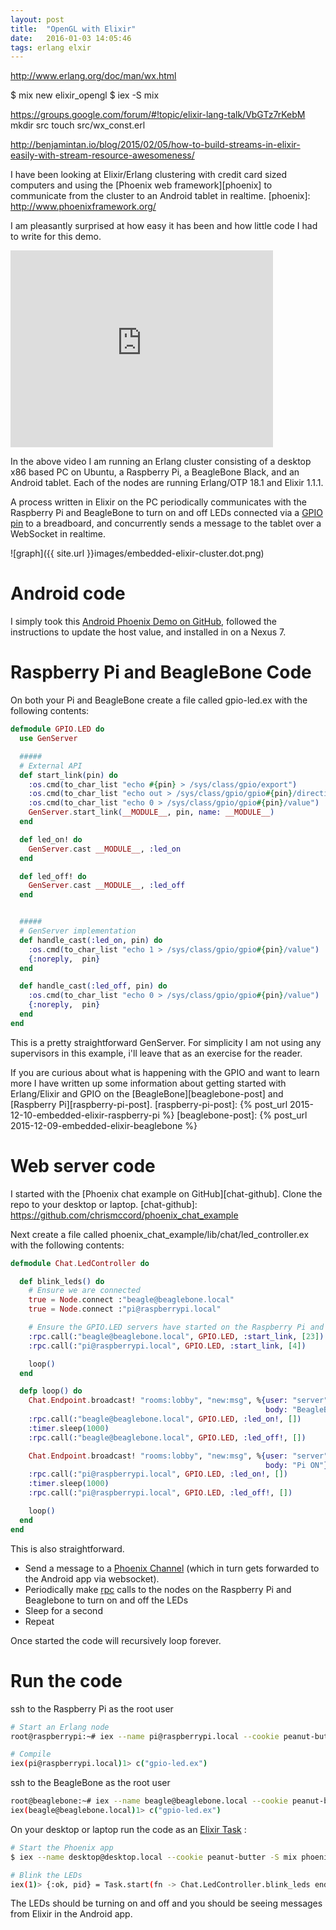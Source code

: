 ```yaml
---
layout: post
title:  "OpenGL with Elixir"
date:   2016-01-03 14:05:46
tags: erlang elxir
---
```



http://www.erlang.org/doc/man/wx.html

$ mix new elixir_opengl
$ iex -S mix


https://groups.google.com/forum/#!topic/elixir-lang-talk/VbGTz7rKebM
mkdir src
touch src/wx_const.erl



http://benjamintan.io/blog/2015/02/05/how-to-build-streams-in-elixir-easily-with-stream-resource-awesomeness/



I have been looking at Elixir/Erlang clustering with credit card sized computers and using the [Phoenix web framework][phoenix] to communicate from the cluster to an Android tablet in realtime.
[phoenix]: http://www.phoenixframework.org/

I am pleasantly surprised at how easy it has been and how little code I had to write for this demo.

<iframe width="420" height="315" src="https://www.youtube.com/embed/p8XyvRWchEI" frameborder="0" allowfullscreen></iframe>

In the above video I am running an Erlang cluster consisting of a desktop x86 based PC on Ubuntu, a Raspberry Pi, a BeagleBone Black, and an Android tablet. Each of the nodes are running Erlang/OTP 18.1 and Elixir 1.1.1.

A process written in Elixir on the PC periodically communicates with the Raspberry Pi and BeagleBone to turn on and off LEDs connected via a [GPIO pin][gpio] to a breadboard, and concurrently sends a message to the tablet over a WebSocket in realtime.

[gpio]: https://en.wikipedia.org/wiki/General-purpose_input/output

![graph]({{ site.url }}images/embedded-elixir-cluster.dot.png)



# Android code
I simply took this [Android Phoenix Demo on GitHub][android-code], followed the instructions to update the host value, and installed in on a Nexus 7.

[android-code]: https://github.com/bryanjos/AndroidPhoenixDemo


# Raspberry Pi and BeagleBone Code

On both your Pi and BeagleBone create a file called gpio-led.ex with the following contents:

```elixir
defmodule GPIO.LED do
  use GenServer

  #####
  # External API
  def start_link(pin) do
    :os.cmd(to_char_list "echo #{pin} > /sys/class/gpio/export")
    :os.cmd(to_char_list "echo out > /sys/class/gpio/gpio#{pin}/direction")
    :os.cmd(to_char_list "echo 0 > /sys/class/gpio/gpio#{pin}/value")
    GenServer.start_link(__MODULE__, pin, name: __MODULE__)
  end

  def led_on! do
    GenServer.cast __MODULE__, :led_on
  end

  def led_off! do
    GenServer.cast __MODULE__, :led_off
  end


  #####
  # GenServer implementation
  def handle_cast(:led_on, pin) do
    :os.cmd(to_char_list "echo 1 > /sys/class/gpio/gpio#{pin}/value")
    {:noreply,  pin}
  end

  def handle_cast(:led_off, pin) do
    :os.cmd(to_char_list "echo 0 > /sys/class/gpio/gpio#{pin}/value")
    {:noreply,  pin}
  end
end
```

This is a pretty straightforward GenServer. For simplicity I am not using any supervisors in this example, i'll leave that as an exercise for the reader.

If you are curious about what is happening with the GPIO and want to learn more I have written up some information about getting started with Erlang/Elixir and GPIO on the [BeagleBone][beaglebone-post] and [Raspberry Pi][raspberry-pi-post].
[raspberry-pi-post]: {% post_url 2015-12-10-embedded-elixir-raspberry-pi %}
[beaglebone-post]: {% post_url 2015-12-09-embedded-elixir-beaglebone %}


# Web server code
I started with the [Phoenix chat example on GitHub][chat-github]. Clone the repo to your desktop or laptop.
[chat-github]: https://github.com/chrismccord/phoenix_chat_example

Next create a file called phoenix\_chat\_example/lib/chat/led_controller.ex with the following contents:

```elixir
defmodule Chat.LedController do

  def blink_leds() do
    # Ensure we are connected
    true = Node.connect :"beagle@beaglebone.local"
    true = Node.connect :"pi@raspberrypi.local"

    # Ensure the GPIO.LED servers have started on the Raspberry Pi and BeagleBone
    :rpc.call(:"beagle@beaglebone.local", GPIO.LED, :start_link, [23])
    :rpc.call(:"pi@raspberrypi.local", GPIO.LED, :start_link, [4])

    loop()
  end

  defp loop() do
    Chat.Endpoint.broadcast! "rooms:lobby", "new:msg", %{user: "server",
                                                         body: "BeagleBone ON"}
    :rpc.call(:"beagle@beaglebone.local", GPIO.LED, :led_on!, [])
    :timer.sleep(1000)
    :rpc.call(:"beagle@beaglebone.local", GPIO.LED, :led_off!, [])

    Chat.Endpoint.broadcast! "rooms:lobby", "new:msg", %{user: "server",
                                                         body: "Pi ON"}
    :rpc.call(:"pi@raspberrypi.local", GPIO.LED, :led_on!, [])
    :timer.sleep(1000)
    :rpc.call(:"pi@raspberrypi.local", GPIO.LED, :led_off!, [])

    loop()
  end
end
```

This is also straightforward.

* Send a message to a [Phoenix Channel][channel-doc] (which in turn gets forwarded to the Android app via websocket).
* Periodically make [rpc][rpc-doc] calls to the nodes on the Raspberry Pi and Beaglebone to turn on and off the LEDs
* Sleep for a second
* Repeat

[rpc-doc]: http://www.erlang.org/doc/man/rpc.html
[channel-doc]: http://www.phoenixframework.org/docs/channels

Once started the code will recursively loop forever.

# Run the code

ssh to the Raspberry Pi as the root user

```sh
# Start an Erlang node
root@raspberrypi:~# iex --name pi@raspberrypi.local --cookie peanut-butter

# Compile
iex(pi@raspberrypi.local)1> c("gpio-led.ex")
```

ssh to the BeagleBone as the root user

```sh
root@beaglebone:~# iex --name beagle@beaglebone.local --cookie peanut-butter
iex(beagle@beaglebone.local)1> c("gpio-led.ex")
```

On your desktop or laptop run the code as an [Elixir Task][elixir-task] :

[elixir-task]: http://elixir-lang.org/docs/v1.1/elixir/Task.html

```sh
# Start the Phoenix app
$ iex --name desktop@desktop.local --cookie peanut-butter -S mix phoenix.server

# Blink the LEDs
iex(1)> {:ok, pid} = Task.start(fn -> Chat.LedController.blink_leds end)

```

The LEDs should be turning on and off and you should be seeing messages from Elixir in the Android app.

